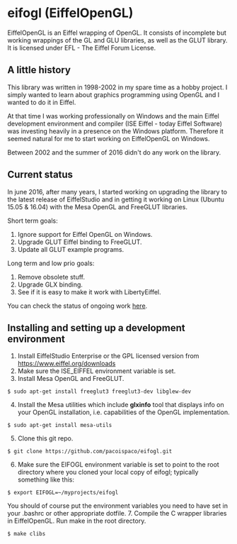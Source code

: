 eifogl (EiffelOpenGL)
=====================

EiffelOpenGL is an Eiffel wrapping of OpenGL. It consists of incomplete but working wrappings of the GL and GLU libraries, as well as the GLUT library. It is licensed under EFL - The Eiffel Forum License.

A little history
----------------

This library was written in 1998-2002 in my spare time as a hobby project. I simply wanted to learn about graphics programming using OpenGL and I wanted to do it in Eiffel.

At that time I was working professionally on Windows and the main Eiffel development environment and compiler (ISE Eiffel - today Eiffel Software) was investing heavily in a presence on the Windows platform. Therefore it seemed natural for me to start working on EiffelOpenGL on Windows.

Between 2002 and the summer of 2016 didn't do any work on the library.

Current status
--------------

In june 2016, after many years, I started working on upgrading the library to the latest release of EiffelStudio and in getting it working on Linux (Ubuntu 15.05 & 16.04) with the Mesa OpenGL and FreeGLUT libraries.

Short term goals:

 1. Ignore support for Eiffel OpenGL on Windows.
 2. Upgrade GLUT Eiffel binding to FreeGLUT.
 3. Update all GLUT example programs.

Long term and low prio goals:

 1. Remove obsolete stuff.
 2. Upgrade GLX binding.
 3. See if it is easy to make it work with LibertyEiffel.

You can check the status of ongoing work [here](https://github.com/pacoispaco/eifogl/blob/master/UPGRADE_NOTES_FREEGLUT.md).

Installing and setting up a development environment
---------------------------------------------------

 1. Install EiffelStudio Enterprise or the GPL licensed version from https://www.eiffel.org/downloads
 2. Make sure the ISE_EIFFEL environment variable is set.
 3. Install Mesa OpenGL and FreeGLUT.
```
$ sudo apt-get install freeglut3 freeglut3-dev libglew-dev
```
 4. Install the Mesa utilities which include **glxinfo** tool that displays info on your OpenGL installation, i.e. capabilities of the OpenGL implementation.
```
$ sudo apt-get install mesa-utils
```
 5. Clone this git repo.
```
$ git clone https://github.com/pacoispaco/eifogl.git
```
 6. Make sure the EIFOGL environment variable is set to point to the root directory where you cloned your local copy of eifogl; typically something like this:
```
$ export EIFOGL=~/myprojects/eifogl
```
You should of course put the environment variables you need to have set in your .bashrc or other appropriate dotfile.
 7. Compile the C wrapper libraries in EiffelOpenGL. Run make in the root directory.
```
$ make clibs
```

